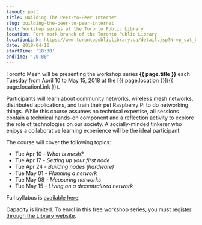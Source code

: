 ```yaml
---
layout: post
title: Building The Peer-to-Peer Internet
slug: building-the-peer-to-peer-internet
text: Workshop series at the Toronto Public Library
location: Fort York branch of the Toronto Public Library
locationLink: https://www.torontopubliclibrary.ca/detail.jsp?Nr=p_cat_branch_name:Fort%20York
date: 2018-04-10
startTime: '18:30'
endTime: '20:00'
---
```


Toronto Mesh will be presenting the workshop series **{{ page.title }}** each Tuesday from April 10 to May 15, 2018 at the [{{ page.location }}]({{ page.locationLink }}).

Participants will learn about community networks, wireless mesh networks, distributed applications, and train their pet Raspberry Pi to do networking things. While this course assumes no technical expertise, all sessions contain a technical hands-on component and a reflection activity to explore the role of technologies on our society. A socially-minded tinkerer who enjoys a collaborative learning experience will be the ideal participant.

The course will cover the following topics:

* Tue Apr 10 - *What is mesh?*
* Tue Apr 17 - *Setting up your first node*
* Tue Apr 24 - *Building nodes (hardware)*
* Tue May 01 - *Planning a network*
* Tue May 08 - *Measuring networks*
* Tue May 15 - *Living on a decentralized network*

Full syllabus is [available here](https://github.com/tomeshnet/tpl-workshop).

Capacity is limited. To enrol in this free workshop series, you must [register through the Library website](https://www.torontopubliclibrary.ca/detail.jsp?Entt=RDMEVT23011&R=EVT23011).
